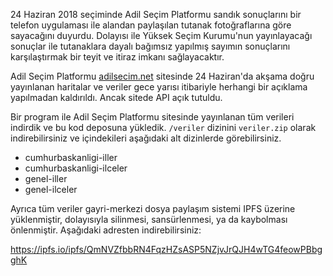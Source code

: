 24 Haziran 2018 seçiminde Adil Seçim Platformu sandık sonuçlarını bir telefon uygulaması ile alandan paylaşılan tutanak fotoğraflarına göre sayacağını duyurdu. Dolayısı ile Yüksek Seçim Kurumu'nun yayınlayacağı sonuçlar ile tutanaklara dayalı bağımsız yapılmış sayımın sonuçlarını karşılaştırmak bir teyit ve itiraz imkanı sağlayacaktır.

Adil Seçim Platformu [adilsecim.net](https://adilsecim.net/) sitesinde 24 Haziran'da akşama doğru yayınlanan haritalar ve veriler gece yarısı itibariyle herhangi bir açıklama yapılmadan kaldırıldı. Ancak sitede API açık tutuldu.

Bir program ile Adil Seçim Platformu sitesinde yayınlanan tüm verileri indirdik ve bu kod deposuna yükledik. `/veriler` dizinini `veriler.zip` olarak indirebilirsiniz ve içindekileri aşağıdaki alt dizinlerde görebilirsiniz.

- cumhurbaskanligi-iller
- cumhurbaskanligi-ilceler
- genel-iller
- genel-ilceler

Ayrıca tüm veriler gayri-merkezi dosya paylaşım sistemi IPFS üzerine yüklenmiştir, dolayısıyla silinmesi, sansürlenmesi, ya da kaybolması önlenmiştir. Aşağıdaki adresten indirebilirsiniz:

https://ipfs.io/ipfs/QmNVZfbbRN4FqzHZsASP5NZjvJrQJH4wTG4feowPBbgghK
